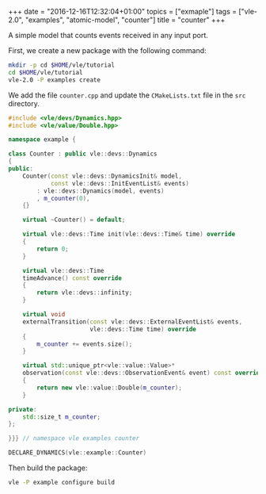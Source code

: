 +++
date = "2016-12-16T12:32:04+01:00"
topics = ["exmaple"]
tags = ["vle-2.0", "examples", "atomic-model", "counter"]
title = "counter"
+++

A simple model that counts events received in any input port.

First, we create a new package with the following command:

```bash
mkdir -p cd $HOME/vle/tutorial
cd $HOME/vle/tutorial
vle-2.0 -P examples create
```

We add the file `counter.cpp` and update the `CMakeLists.txt` file in the `src`
directory.

```C++
#include <vle/devs/Dynamics.hpp>
#include <vle/value/Double.hpp>

namespace example {

class Counter : public vle::devs::Dynamics
{
public:
    Counter(const vle::devs::DynamicsInit& model,
            const vle::devs::InitEventList& events)
        : vle::devs::Dynamics(model, events)
        , m_counter(0),
    {}

    virtual ~Counter() = default;

    virtual vle::devs::Time init(vle::devs::Time& time) override
    {
        return 0;
    }

    virtual vle::devs::Time
    timeAdvance() const override
    {
        return vle::devs::infinity;
    }

    virtual void
    externalTransition(const vle::devs::ExternalEventList& events,
                       vle::devs::Time time) override
    {
        m_counter += events.size();
    }

    virtual std::unique_ptr<vle::value::Value>*
    observation(const vle::devs::ObservationEvent& event) const override
    {
        return new vle::value::Double(m_counter);
    }

private:
    std::size_t m_counter;
};

}}} // namespace vle examples counter

DECLARE_DYNAMICS(vle::example::Counter)
```

Then build the package:

```bash
vle -P example configure build
```
